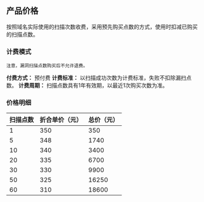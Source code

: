 

## 产品价格

按照域名实际使用的扫描次数收费，采用预先购买点数的方式，使用时扣减已购买的扫描点数。

### 计费模式

`注意，漏洞扫描点数购买后不允许退费。`

**付费方式：** 预付费
**计费标准：** 以扫描成功次数为计费标准，失败不扣除漏扫点数。
**计费周期：** 扫描点数具有1年有效期，以最近1次购买次数为准。

### 价格明细

| 扫描点数  | 折合单价（元） | 总价（元） |
| --- | --- | --- |
| 1  | 350 | 350   |
| 5 | 348  | 1740  |
| 10 | 340   | 3400  |
| 20 | 335   | 6700  |
| 30 | 330    | 9900  |
| 50 | 325    | 16250 |
| 60 | 310    | 18600 |



